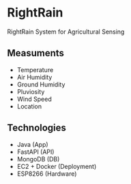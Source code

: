 # RightRain

RightRain System for Agricultural Sensing

## Measuments
- Temperature
- Air Humidity
- Ground Humidity
- Pluviosity
- Wind Speed
- Location

## Technologies
- Java (App)
- FastAPI (API)
- MongoDB (DB)
- EC2 + Docker (Deployment)
- ESP8266 (Hardware)
